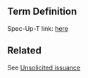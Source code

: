 ## Term Definition

Spec-Up-T link: <a href='https://weboftrust.github.io/WOT-terms/docs/glossary/solicited-issuance'>here</a>

## Related
See [Unsolicited issuance](unsolicited-issuance)